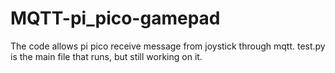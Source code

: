 # MQTT-pi_pico-gamepad
The code allows pi pico receive message from joystick through mqtt. 
test.py is the main file that runs, but still working on it. 
